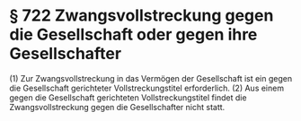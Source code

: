 # § 722 Zwangsvollstreckung gegen die Gesellschaft oder gegen ihre Gesellschafter
(1) Zur Zwangsvollstreckung in das Vermögen der Gesellschaft ist ein gegen die Gesellschaft gerichteter Vollstreckungstitel erforderlich.
(2) Aus einem gegen die Gesellschaft gerichteten Vollstreckungstitel findet die Zwangsvollstreckung gegen die Gesellschafter nicht statt.